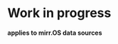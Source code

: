 # Work in progress

**applies to mirr.OS data sources**

<!--
how input name, currentSettings database JSON and configuration Hash in source initializer are connected.
-->